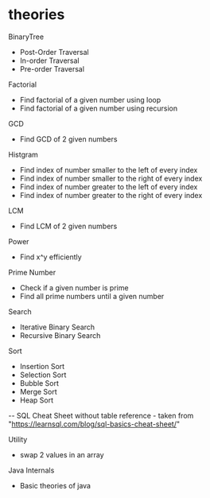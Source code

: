 # theories

BinaryTree
- Post-Order Traversal
- In-order Traversal
- Pre-order Traversal

Factorial
- Find factorial of a given number using loop
- Find factorial of a given number using recursion

GCD
- Find GCD of 2 given numbers

Histgram
- Find index of number smaller to the left of every index
- Find index of number smaller to the right of every index
- Find index of number greater to the left of every index
- Find index of number greater to the right of every index

LCM
- Find LCM of 2 given numbers

Power
- Find x^y efficiently

Prime Number
- Check if a given number is prime
- Find all prime numbers until a given number

Search
- Iterative Binary Search
- Recursive Binary Search

Sort
- Insertion Sort
- Selection Sort
- Bubble Sort
- Merge Sort
- Heap Sort

-- SQL Cheat Sheet without table reference - taken from "https://learnsql.com/blog/sql-basics-cheat-sheet/"

Utility
- swap 2 values in an array

Java Internals
- Basic theories of java